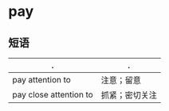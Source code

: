 # pay

## 短语

| .                      | .              |
| ---------------------- | -------------- |
| pay attention to       | 注意；留意     |
| pay close attention to | 抓紧；密切关注 |
